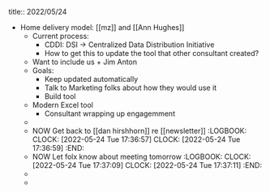 title:: 2022/05/24

- Home delivery model: [[mz]] and [[Ann Hughes]]
	- Current process:
		- CDDI: DSI -> Centralized Data Distribution Initiative
		- How to get this to update the tool that other consultant created?
	- Want to include us + Jim Anton
	- Goals:
		- Keep updated automatically
		- Talk to Marketing folks about how they would use it
		- Build tool
	- Modern Excel tool
		- Consultant wrapping up engagemment
	-
	- NOW Get back to [[dan hirshhorn]] re [[newsletter]]
	  :LOGBOOK:
	  CLOCK: [2022-05-24 Tue 17:36:57]
	  CLOCK: [2022-05-24 Tue 17:36:59]
	  :END:
	- NOW Let folx know about meeting tomorrow
	  :LOGBOOK:
	  CLOCK: [2022-05-24 Tue 17:37:09]
	  CLOCK: [2022-05-24 Tue 17:37:11]
	  :END:
	-
	-